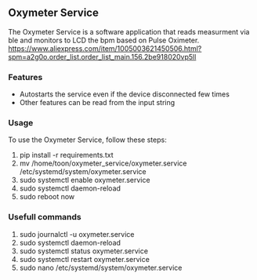 ## Oxymeter Service

The Oxymeter Service is a software application that reads measurment via ble and monitors to LCD the bpm based on Pulse Oximeter.
https://www.aliexpress.com/item/1005003621450506.html?spm=a2g0o.order_list.order_list_main.156.2be918020vp5ll

### Features

- Autostarts the service even if the device disconnected few times
- Other features can be read from the input string

### Usage

To use the Oxymeter Service, follow these steps:

1. pip install -r requirements.txt
2. mv /home/toon/oxymeter_service/oxymeter.service /etc/systemd/system/oxymeter.service
3. sudo systemctl enable oxymeter.service
4. sudo systemctl daemon-reload
5. sudo reboot now


### Usefull commands
1. sudo journalctl -u oxymeter.service
2. sudo systemctl daemon-reload 
3. sudo systemctl status oxymeter.service
4. sudo systemctl restart oxymeter.service
5. sudo nano /etc/systemd/system/oxymeter.service 

